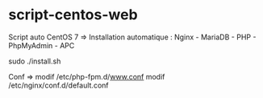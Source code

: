 # script-centos-web
Script auto CentOS 7 => 
Installation automatique : Nginx - MariaDB - PHP - PhpMyAdmin - APC

sudo ./install.sh

Conf =>
modif /etc/php-fpm.d/www.conf
modif /etc/nginx/conf.d/default.conf
